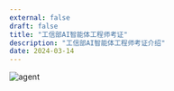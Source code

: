 ```yaml
---
external: false
draft: false
title: "工信部AI智能体工程师考证"
description: "工信部AI智能体工程师考证介绍"
date: 2024-03-14
---
```


![agent](/images/agent.png)
